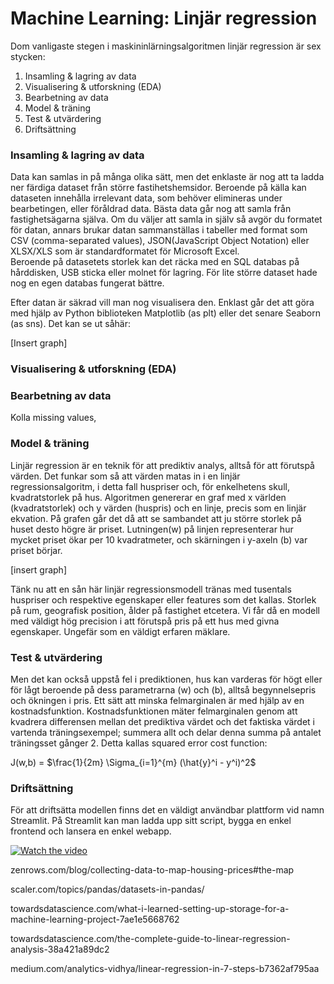 # Machine Learning: Linjär regression 

Dom vanligaste stegen i maskininlärningsalgoritmen linjär regression är sex stycken: 

1) Insamling & lagring av data 
2) Visualisering & utforskning (EDA) 
3) Bearbetning av data
4) Model & träning 
5) Test & utvärdering  
6) Driftsättning

 

### Insamling & lagring av data 

Data kan samlas in på många olika sätt, men det enklaste är nog att ta ladda ner färdiga dataset från större fastihetshemsidor. Beroende på källa kan dataseten innehålla irrelevant data, som behöver elimineras under bearbetingen, eller föråldrad data. Bästa data går nog att samla från fastighetsägarna själva. Om du väljer att samla in själv så avgör du formatet för datan, annars brukar datan sammanställas i tabeller med format som CSV (comma-separated values), JSON(JavaScript Object Notation) eller XLSX/XLS som är standardformatet för Microsoft Excel.  
Beroende på datasetets storlek kan det räcka med en SQL databas på hårddisken, USB sticka eller molnet för lagring. För lite större dataset hade nog en egen databas fungerat bättre. 

Efter datan är säkrad vill man nog visualisera den. Enklast går det att göra med hjälp av Python biblioteken Matplotlib (as plt) eller det senare Seaborn (as sns). Det kan se ut såhär: 

[Insert graph] 

 

 

### Visualisering & utforskning (EDA) 

### Bearbetning av data 

Kolla missing values,  

### Model & träning 

Linjär regression är en teknik för att prediktiv analys, alltså för att förutspå värden. Det funkar som så att värden matas in i en linjär regressionsalgoritm, i detta fall huspriser och, för enkelhetens skull, kvadratstorlek på hus. Algoritmen genererar en graf med x världen (kvadratstorlek) och y värden (huspris) och en linje, precis som en linjär ekvation. På grafen går det då att se sambandet att ju större storlek på huset desto högre är priset. Lutningen(w) på linjen representerar hur mycket priset ökar per 10 kvadratmeter, och skärningen i y-axeln (b) var priset börjar. 

[insert graph] 

Tänk nu att en sån här linjär regressionsmodell tränas med tusentals huspriser och respektive egenskaper eller features som det kallas. Storlek på rum, geografisk position, ålder på fastighet etcetera. Vi får då en modell med väldigt hög precision i att förutspå pris på ett hus med givna egenskaper. Ungefär som en väldigt erfaren mäklare.  

### Test & utvärdering 

 

Men det kan också uppstå fel i prediktionen, hus kan varderas för högt eller för lågt beroende på dess parametrarna (w) och (b), alltså begynnelsepris och ökningen i pris. Ett sätt att minska felmarginalen är med hjälp av en kostnadsfunktion. Kostnadsfunktionen mäter felmarginalen genom att kvadrera differensen mellan det prediktiva värdet och det faktiska värdet i vartenda träningsexempel; summera allt och delar denna summa på antalet träningsset gånger 2. 
Detta kallas squared error cost function: 

J(w,b) = $\frac{1}{2m} \Sigma_{i=1}^{m} (\hat{y}^i - y^i)^2$

 

### Driftsättning 

För att driftsätta modellen finns det en väldigt användbar plattform vid namn Streamlit. 
På Streamlit kan man ladda upp sitt script, bygga en enkel frontend och lansera en enkel webapp. 



[![Watch the video](https://img.youtu.be/8M20LyCZDOY?si=jz_Yl3Fyw2hwJ0sB/default.jpg)](https://youtu.be/8M20LyCZDOY?si=jz_Yl3Fyw2hwJ0sB)



zenrows.com/blog/collecting-data-to-map-housing-prices#the-map 

scaler.com/topics/pandas/datasets-in-pandas/ 

towardsdatascience.com/what-i-learned-setting-up-storage-for-a-machine-learning-project-7ae1e5668762 

towardsdatascience.com/the-complete-guide-to-linear-regression-analysis-38a421a89dc2 

medium.com/analytics-vidhya/linear-regression-in-7-steps-b7362af795aa 

 

 